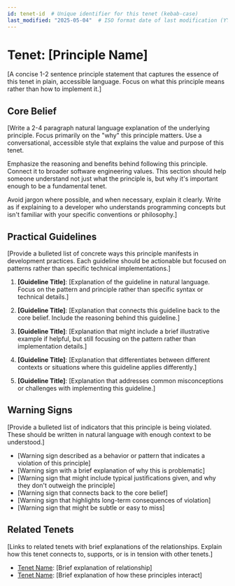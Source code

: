 ```yaml
---
id: tenet-id  # Unique identifier for this tenet (kebab-case)
last_modified: "2025-05-04"  # ISO format date of last modification (YYYY-MM-DD)
---
```


# Tenet: [Principle Name]

[A concise 1-2 sentence principle statement that captures the essence of this tenet in plain, accessible language. Focus on what this principle means rather than how to implement it.]

## Core Belief

[Write a 2-4 paragraph natural language explanation of the underlying principle. Focus primarily on the "why" this principle matters. Use a conversational, accessible style that explains the value and purpose of this tenet.

Emphasize the reasoning and benefits behind following this principle. Connect it to broader software engineering values. This section should help someone understand not just what the principle is, but why it's important enough to be a fundamental tenet.

Avoid jargon where possible, and when necessary, explain it clearly. Write as if explaining to a developer who understands programming concepts but isn't familiar with your specific conventions or philosophy.]

## Practical Guidelines

[Provide a bulleted list of concrete ways this principle manifests in development practices. Each guideline should be actionable but focused on patterns rather than specific technical implementations.]

1. **[Guideline Title]**: [Explanation of the guideline in natural language. Focus on the pattern and principle rather than specific syntax or technical details.]

2. **[Guideline Title]**: [Explanation that connects this guideline back to the core belief. Include the reasoning behind this guideline.]

3. **[Guideline Title]**: [Explanation that might include a brief illustrative example if helpful, but still focusing on the pattern rather than implementation details.]

4. **[Guideline Title]**: [Explanation that differentiates between different contexts or situations where this guideline applies differently.]

5. **[Guideline Title]**: [Explanation that addresses common misconceptions or challenges with implementing this guideline.]

## Warning Signs

[Provide a bulleted list of indicators that this principle is being violated. These should be written in natural language with enough context to be understood.]

- [Warning sign described as a behavior or pattern that indicates a violation of this principle]
- [Warning sign with a brief explanation of why this is problematic]
- [Warning sign that might include typical justifications given, and why they don't outweigh the principle]
- [Warning sign that connects back to the core belief]
- [Warning sign that highlights long-term consequences of violation]
- [Warning sign that might be subtle or easy to miss]

## Related Tenets

[Links to related tenets with brief explanations of the relationships. Explain how this tenet connects to, supports, or is in tension with other tenets.]

- [Tenet Name](/tenets/tenet-filename.md): [Brief explanation of relationship]
- [Tenet Name](/tenets/tenet-filename.md): [Brief explanation of how these principles interact]